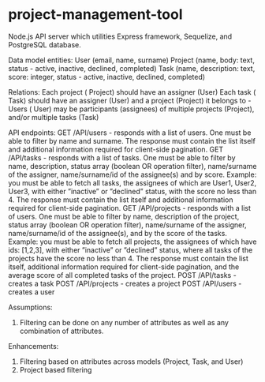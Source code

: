# project-management-tool
Node.js API server which utilities Express framework, Sequelize, and PostgreSQL database.

Data model entities:
User (email, name, surname) 
Project (name, body: text, status - active, inactive, declined, completed)
Task (name, description: text, score: integer, status - active, inactive, declined, completed)

Relations:
Each project ( Project) should have an assigner (User)
Each task ( Task) should have an assigner (User) and a project (Project) it belongs to - Users ( User) may be participants (assignees) of multiple projects (Project), and/or multiple tasks (Task)

API endpoints:
GET /API/users - responds with a list of users. One must be able to filter by name and surname. The response must contain the list itself and additional information required for client-side pagination.
GET /API/tasks - responds with a list of tasks. One must be able to filter by name, description, status array (boolean OR operation filter), name/surname of the assigner, name/surname/id of the assignee(s) and by score. Example: you must be able to fetch all tasks, the assignees of which are User1, User2, User3, with either ”inactive” or ”declined” status, with the score no less than 4. The response must contain the list itself and additional information required for client-side pagination.
GET /API/projects - responds with a list of users. One must be able to filter by name, description of the project, status array (boolean OR operation filter), name/surname of the assigner, name/surname/id of the assignee(s), and by the score of the tasks.
 Example: you must be able to fetch all projects, the assignees of which have ids: [1,2,3], with either ”inactive” or ”declined” status, where all tasks of the projects have the score no less than 4. The response must contain the list itself, additional information required for client-side pagination, and the average score of all completed tasks of the project.
POST /API/tasks - creates a task
POST /API/projects - creates a project
POST /API/users - creates a user

Assumptions:
1. Filtering can be done on any number of attributes as well as any combination of attributes.

Enhancements:
1. Filtering based on attributes across models (Project, Task, and User)
2. Project based filtering
